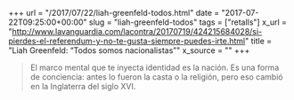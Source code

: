 +++
url = "/2017/07/22/liah-greenfeld-todos.html"
date = "2017-07-22T09:25:00+00:00"
slug = "liah-greenfeld-todos"
tags = ["retalls"]
x_url = "http://www.lavanguardia.com/lacontra/20170719/424215684028/si-pierdes-el-referendum-y-no-te-gusta-siempre-puedes-irte.html"
title = "Liah Greenfeld: “Todos somos nacionalistas”"
x_source = ""
+++


> El marco mental que te inyecta identidad es la nación. Es una forma de conciencia: antes lo fueron la casta o la religión, pero eso cambió en la Inglaterra del siglo XVI.
